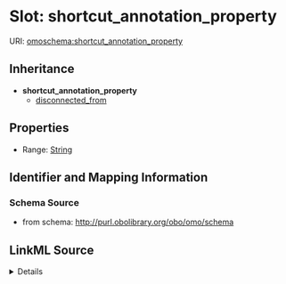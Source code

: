 # Slot: shortcut_annotation_property

URI: [omoschema:shortcut_annotation_property](http://purl.obolibrary.org/obo/omo/schema/shortcut_annotation_property)




## Inheritance

* **shortcut_annotation_property**
    * [disconnected_from](disconnected_from.md)







## Properties

* Range: [String](String.md)







## Identifier and Mapping Information







### Schema Source


* from schema: http://purl.obolibrary.org/obo/omo/schema




## LinkML Source

<details>
```yaml
name: shortcut_annotation_property
from_schema: http://purl.obolibrary.org/obo/omo/schema
rank: 1000
abstract: true
alias: shortcut_annotation_property
range: string

```
</details>